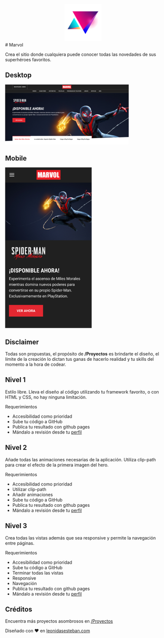 <div align="center">
<a href="https://leonidasesteban.com/proyectos">
  <img width="120px"  src="https://raw.githubusercontent.com/no-te-rindas/logo/main/Logo/LeonidasEsteban-destello-envolvente-cuadrada.png" />
</a>
</div>
# Marvol

Crea el sitio donde cualquiera puede conocer todas las novedades de sus superhéroes favoritos.

## Desktop

<img width="400px"  src="https://github.com/no-te-rindas/imagenes/blob/main/Readmes/marvol/marvol-desktop.png?raw=true" />

## Mobile

<img width="280px" src="https://github.com/no-te-rindas/imagenes/blob/main/Readmes/marvol/marvol-mobile.png?raw=true">

## Disclaimer

Todas son propuestas, el propósito de **/Proyectos** es brindarte el diseño, el límite de la creación lo dictan tus ganas de hacerlo realidad y tu skills del momento a la hora de codear.

## Nivel 1

Estilo libre. Lleva el diseño al código utilizando tu framework favorito, o con HTML y CSS, no hay ninguna limitación.

Requerimientos

- Accesibilidad como prioridad
- Sube tu código a GitHub
- Publica tu resultado con github pages
- Mándalo a revisión desde tu [perfil](https://leonidasesteban.com/estudiante)

## Nivel 2

Añade todas las animaciones necesarias de la aplicación.
Utiliza clip-path para crear el efecto de la primera imagen del hero.

Requerimientos

- Accesibilidad como prioridad
- Utilizar clip-path
- Añadir animaciones
- Sube tu código a GitHub
- Publica tu resultado con github pages
- Mándalo a revisión desde tu [perfil](https://leonidasesteban.com/estudiante)

## Nivel 3

Crea todas las vistas además que sea responsive y permite la navegación entre páginas.

Requerimientos

- Accesibilidad como prioridad
- Sube tu código a GitHub
- Terminar todas las vistas
- Responsive
- Navegación
- Publica tu resultado con github pages
- Mándalo a revisión desde tu [perfil](https://leonidasesteban.com/estudiante)

## Créditos

Encuentra más proyectos asombrosos en [/Proyectos](https://leonidasesteban.com/proyectos)

Diseñado con ♥️ en [leonidasesteban.com](https://leonidasesteban.com)
